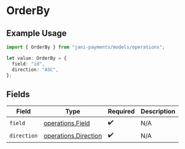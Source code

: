 # OrderBy

## Example Usage

```typescript
import { OrderBy } from "jani-payments/models/operations";

let value: OrderBy = {
  field: "id",
  direction: "ASC",
};
```

## Fields

| Field                                                        | Type                                                         | Required                                                     | Description                                                  |
| ------------------------------------------------------------ | ------------------------------------------------------------ | ------------------------------------------------------------ | ------------------------------------------------------------ |
| `field`                                                      | [operations.Field](../../models/operations/field.md)         | :heavy_check_mark:                                           | N/A                                                          |
| `direction`                                                  | [operations.Direction](../../models/operations/direction.md) | :heavy_check_mark:                                           | N/A                                                          |